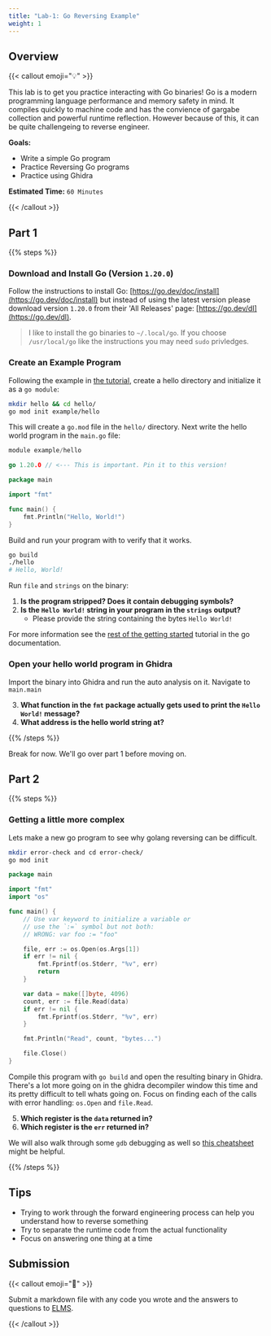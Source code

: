 ```yaml
---
title: "Lab-1: Go Reversing Example"
weight: 1
---
```


## Overview

{{< callout emoji="💡" >}}

This lab is to get you practice interacting with Go binaries! Go is a modern
programming language performance and memory safety in mind. It compiles quickly
to machine code and has the convience of gargabe collection and powerful runtime
reflection. However because of this, it can be quite challengeing to reverse
engineer.

**Goals:**

- Write a simple Go program
- Practice Reversing Go programs
- Practice using Ghidra

**Estimated Time:** `60 Minutes`

{{< /callout >}}

## Part 1

{{% steps %}}

### Download and Install Go (Version `1.20.0`)

Follow the instructions to install Go:
[https://go.dev/doc/install](https://go.dev/doc/install) but instead of using
the latest version please download version `1.20.0` from their 'All Releases'
page: [https://go.dev/dl](https://go.dev/dl).

> I like to install the go binaries to `~/.local/go`. If you choose
> `/usr/local/go` like the instructions you may need `sudo` privledges.

### Create an Example Program

Following the example in
[the tutorial](https://go.dev/doc/tutorial/getting-started), create a hello
directory and initialize it as a `go module`:

```sh
mkdir hello && cd hello/
go mod init example/hello
```

This will create a `go.mod` file in the `hello/` directory. Next write the hello
world program in the `main.go` file:

```go {filename="hello/go.mod"}
module example/hello

go 1.20.0 // <--- This is important. Pin it to this version!
```

```go {filename="hello/main.go"}
package main

import "fmt"

func main() {
    fmt.Println("Hello, World!")
}
```

Build and run your program with to verify that it works.

```sh {filename=Bash}
go build
./hello
# Hello, World!
```

Run `file` and `strings` on the binary:

1. **Is the program stripped? Does it contain debugging symbols?**
2. **Is the `Hello World!` string in your program in the `strings` output?**
   - Please provide the string containing the bytes `Hello World!`

For more information see the
[rest of the getting started](https://go.dev/doc/tutorial/getting-started)
tutorial in the go documentation.

### Open your hello world program in Ghidra

Import the binary into Ghidra and run the auto analysis on it. Navigate to
`main.main`

3. **What function in the `fmt` package actually gets used to print the
   `Hello World!` message?**
4. **What address is the hello world string at?**

{{% /steps %}}

Break for now. We'll go over part 1 before moving on.

## Part 2

{{% steps %}}

### Getting a little more complex

Lets make a new go program to see why golang reversing can be difficult.

```sh {filename=Bash}
mkdir error-check and cd error-check/
go mod init
```

```go {filename=main.go}
package main

import "fmt"
import "os"

func main() {
	// Use var keyword to initialize a variable or
	// use the `:=` symbol but not both:
	// WRONG: var foo := "foo"

	file, err := os.Open(os.Args[1])
	if err != nil {
		fmt.Fprintf(os.Stderr, "%v", err)
		return
	}

	var data = make([]byte, 4096)
	count, err := file.Read(data)
	if err != nil {
		fmt.Fprintf(os.Stderr, "%v", err)
	}

	fmt.Println("Read", count, "bytes...")

	file.Close()
}
```

Compile this program with `go build` and open the resulting binary in Ghidra.
There's a lot more going on in the ghidra decompiler window this time and its
pretty difficult to tell whats going on. Focus on finding each of the calls with
error handling: `os.Open` and `file.Read`.

5. **Which register is the `data` returned in?**
6. **Which register is the `err` returned in?**

We will also walk through some `gdb` debugging as well so
[this cheatsheet](https://sourceware.org/gdb/download/onlinedocs/refcard.pdf)
might be helpful.

{{% /steps %}}

## Tips

- Trying to work through the forward engineering process can help you understand
  how to reverse something
- Try to separate the runtime code from the actual functionality
- Focus on answering one thing at a time

## Submission

{{< callout emoji="📝" >}}

Submit a markdown file with any code you wrote and the answers to questions to
[ELMS](https://umd.instructure.com/courses/1374508/assignments).

{{< /callout >}}
